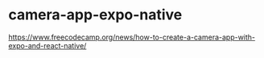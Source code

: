 # camera-app-expo-native
https://www.freecodecamp.org/news/how-to-create-a-camera-app-with-expo-and-react-native/
